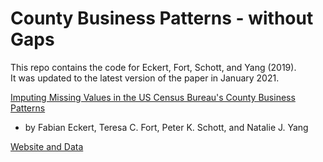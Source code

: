 # County Business Patterns - without Gaps
This repo contains the code for Eckert, Fort, Schott, and Yang (2019).  
It was updated to the latest version of the paper in January 2021.  

[Imputing Missing Values in the US Census Bureau's County Business Patterns](http://www.fpeckert.me/cbp/efsy.pdf)
- by Fabian Eckert, Teresa C. Fort, Peter K. Schott, and Natalie J. Yang  

[Website and Data](http://www.fpeckert.me/cbp/) 
